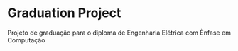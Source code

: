 # Graduation Project 

Projeto de graduação para o diploma de Engenharia Elétrica com Ênfase em Computação
